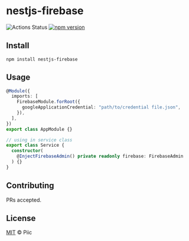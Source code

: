 # nestjs-firebase

![Actions Status](https://github.com/piic/nestjs-plugins/workflows/Node%20CI/badge.svg)
[![npm version](https://badge.fury.io/js/nestjs-firebase.svg)](https://badge.fury.io/js/nestjs-firebase)

## Install

```
npm install nestjs-firebase
```

## Usage

```typescript
@Module({
  imports: [
    FirebaseModule.forRoot({
      googleApplicationCredential: "path/to/credential file.json",
    }),
  ],
})
export class AppModule {}

// using in service class
export class Service {
  constructor(
    @InjectFirebaseAdmin() private readonly firebase: FirebaseAdmin
  ) {}
}
```

## Contributing

PRs accepted.

## License

[MIT](https://github.com/piic/nestjs-plugins/blob/master/LICENSE) © Piic
